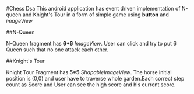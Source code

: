 #Chess Dsa
 This android application has event driven implementation of N-queen and Knight's Tour in a form of simple game using **button** and _imageView_

##N-Queen 

 N-Queen fragment has **6\*6**  _ImageView_. User can click and try to put 6 Queen such that no one attack each other.

##Knight's Tour

Knight Tour Fragment has **5\*5** _ShapableImageView_. The horse initial position is (0,0) and user have to traverse whole garden.Each correct step count as Score and User can see the high score and his current score.


